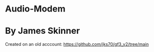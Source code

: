 # Audio-Modem
# By James Skinner

Created on an old acccount:
https://github.com/jks70/gf3_v2/tree/main
